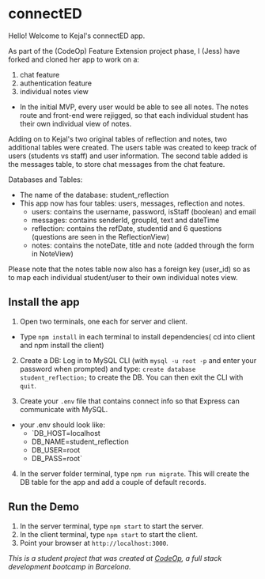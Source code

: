 
# connectED

Hello! Welcome to Kejal's connectED app. 

As part of the (CodeOp) Feature Extension project phase, I (Jess) have forked and cloned her app to work on a:
1. chat feature 
2. authentication feature
3. individual notes view
- In the initial MVP, every user would be able to see all notes. The notes route and front-end were rejigged, so that each individual student has their own individual view of notes.

Adding on to Kejal's two original tables of reflection and notes, two additional tables were created. The users table was created to keep track of users (students vs staff) and user information. The second table added is the messages table, to store chat messages from the chat feature. 

Databases and Tables:
- The name of the database: student_reflection
- This app now has four tables: users, messages, reflection and notes. 
    - users: contains the username, password, isStaff (boolean) and email
    - messages: contains senderId, groupId, text and dateTime
    - reflection: contains the refDate,  studentid and 6 questions (questions are seen in the ReflectionView)
    - notes: contains the noteDate, title and note (added through the form in NoteView)

Please note that the notes table now also has a foreign key (user_id) so as to map each individual student/user to their own individual notes view.

## Install the app
1. Open two terminals, one each for server and client. 
- Type `npm install` in each terminal to install dependencies( cd into client and npm install the client)

2. Create a DB: Log in to MySQL CLI (with `mysql -u root -p` and enter your password when prompted) and type: `create database student_reflection;` to create the DB. You can then exit the CLI with `quit`.

3. Create your `.env` file that contains connect info so that Express can communicate with MySQL. 
- your .env should look like:
    - `DB_HOST=localhost
    - DB_NAME=student_reflection
    - DB_USER=root
    - DB_PASS=root`

4. In the server folder terminal, type `npm run migrate`. This will create the DB table for the app and add a couple of default records. 


## Run the Demo

1. In the server terminal, type `npm start` to start the server.
2. In the client terminal, type `npm start` to start the client.
3. Point your browser at `http://localhost:3000`.


 _This is a student project that was created at [CodeOp](http://codeop.tech), a full stack development bootcamp in Barcelona._
